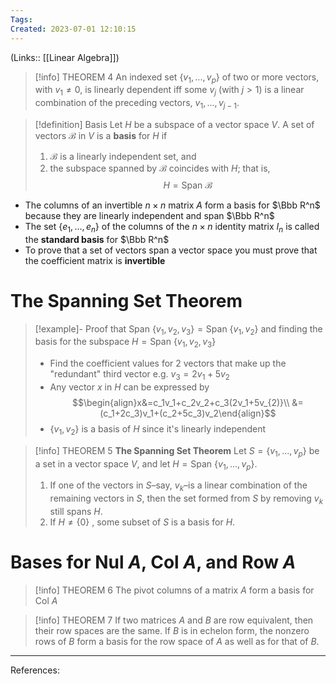 ```yaml
---
Tags: 
Created: 2023-07-01 12:10:15
---
```

(Links:: [[Linear Algebra]])
> [!info] THEOREM 4
> An indexed set $\{v_{1},...,v_{p}\}$ of two or more vectors, with $v_{1}\neq 0$, is linearly dependent iff some $v_{j}$ (with $j>1$) is a linear combination of the preceding vectors, $v_{1},...,v_{j-1}$.

> [!definition] Basis
> Let $H$ be a subspace of a vector space $V$. A set of vectors $\mathcal{B}$ in $V$ is a **basis** for $H$ if
> 1. $\mathcal{B}$ is a linearly independent set, and
> 2. the subspace spanned by $\mathcal{B}$ coincides with $H$; that is, $$H=\text{Span }\mathcal{B}$$

- The columns of an invertible $n\times n$ matrix $A$ form a basis for $\Bbb R^n$ because they are linearly independent and span $\Bbb R^n$
- The set $\{e_1,...,e_n\}$ of the columns of the $n\times n$ identity matrix $I_n$ is called the **standard basis** for $\Bbb R^n$
- To prove that a set of vectors span a vector space you must prove that the coefficient matrix is **invertible**
# The Spanning Set Theorem
> [!example]- Proof that $\text{Span }\{v_1,v_2,v_3\} = \text{Span }\{v_1,v_2\}$ and finding the basis for the subspace $H=\text{Span }\{v_1,v_2,v_3\}$
> - Find the coefficient values for 2 vectors that make up the "redundant" third vector e.g. $v_3=2v_1+5v_2$
> - Any vector $x$ in $H$ can be expressed by $$\begin{align}x&=c_1v_1+c_2v_2+c_3(2v_1+5v_{2)}\\ &= (c_1+2c_3)v_1+(c_2+5c_3)v_2\end{align}$$
> - $\{v_1,v_2\}$ is a basis of $H$ since it's linearly independent

> [!info] THEOREM 5
> **The Spanning Set Theorem**
> Let $S=\{v_{1},...,v_{p}\}$ be a set in a vector space $V$, and let $H=\text{Span }\{v_{1},...,v_{p}\}$.
> 1. If one of the vectors in $S$–say, $v_{k}$–is a linear combination of the remaining vectors in $S$, then the set formed from $S$ by removing $v_{k}$ still spans $H$.
> 2. If $H\neq \{0\}$ , some subset of $S$ is a basis for $H$.
# Bases for Nul $A$, Col $A$, and Row $A$
> [!info] THEOREM 6
> The pivot columns of a matrix $A$ form a basis for Col $A$

> [!info] THEOREM 7
> If two matrices $A$ and $B$ are row equivalent, then their row spaces are the same. If $B$ is in echelon form, the nonzero rows of $B$ form a basis for the row space of $A$ as well as for that of $B$.


---
References:
